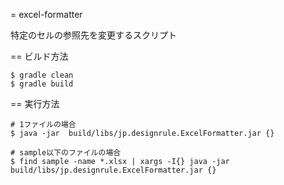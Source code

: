 = excel-formatter

特定のセルの参照先を変更するスクリプト

== ビルド方法

```
$ gradle clean
$ gradle build
```

== 実行方法

```
# 1ファイルの場合
$ java -jar  build/libs/jp.designrule.ExcelFormatter.jar {}

# sample以下のファイルの場合
$ find sample -name *.xlsx | xargs -I{} java -jar  build/libs/jp.designrule.ExcelFormatter.jar {}
```
